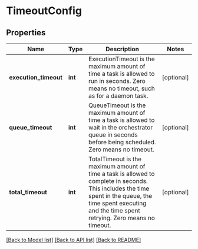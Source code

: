 # TimeoutConfig

## Properties
Name | Type | Description | Notes
------------ | ------------- | ------------- | -------------
**execution_timeout** | **int** | ExecutionTimeout is the maximum amount of time a task is allowed to run in seconds. Zero means no timeout, such as for a daemon task. | [optional] 
**queue_timeout** | **int** | QueueTimeout is the maximum amount of time a task is allowed to wait in the orchestrator queue in seconds before being scheduled. Zero means no timeout. | [optional] 
**total_timeout** | **int** | TotalTimeout is the maximum amount of time a task is allowed to complete in seconds. This includes the time spent in the queue, the time spent executing and the time spent retrying. Zero means no timeout. | [optional] 

[[Back to Model list]](../README.md#documentation-for-models) [[Back to API list]](../README.md#documentation-for-api-endpoints) [[Back to README]](../README.md)

